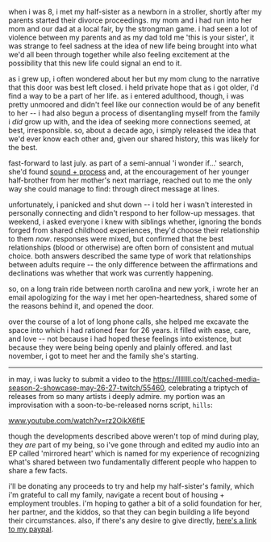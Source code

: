 when i was 8, i met my half-sister as a newborn in a stroller, shortly after my parents started their divorce proceedings. my mom and i had run into her mom and our dad at a local fair, by the strongman game. i had seen a lot of violence between my parents and as my dad told me 'this is your sister', it was strange to feel sadness at the idea of new life being brought into what we'd all been through together while also feeling excitement at the possibility that this new life could signal an end to it.
 
as i grew up, i often wondered about her but my mom clung to the narrative that this door was best left closed. i held private hope that as i got older, i'd find a way to be a part of her life. as i entered adulthood, though, i was pretty unmoored and didn't feel like our connection would be of any benefit to her -- i had also begun a process of disentangling myself from the family i *did* grow up with, and the idea of seeking more connections seemed, at best, irresponsible. so, about a decade ago, i simply released the idea that we'd ever know each other and, given our shared history, this was likely for the best.
 
fast-forward to last july. as part of a semi-annual 'i wonder if...' search, she'd found [sound + process](https://soundcloud.com/sound-and-process) and, at the encouragement of her younger half-brother from her mother's next marriage, reached out to me the only way she could manage to find: through direct message at lines.
 
unfortunately, i panicked and shut down -- i told her i wasn't interested in personally connecting and didn't respond to her follow-up messages. that weekend, i asked everyone i knew with siblings whether, ignoring the bonds forged from shared childhood experiences, they'd choose their relationship to them *now*. responses were mixed, but confirmed that the best relationships (blood or otherwise) are often born of consistent and mutual choice. both answers described the same type of work that relationships between adults require -- the only difference between the affirmations and declinations was whether that work was currently happening.

so, on a long train ride between north carolina and new york, i wrote her an email apologizing for the way i met her open-heartedness, shared some of the reasons behind it, and opened the door.
 
over the course of a lot of long phone calls, she helped me excavate the space into which i had rationed fear for 26 years. it filled with ease, care, and love -- not because i had hoped these feelings into existence, but because they were being being openly and plainly offered. and last november, i got to meet her and the family she's starting.
 
---

in may, i was lucky to submit a video to the https://llllllll.co/t/cached-media-season-2-showcase-may-26-27-twitch/55460, celebrating a triptych of releases from so many artists i deeply admire. my portion was an improvisation with a soon-to-be-released norns script, `hills`:
 
www.youtube.com/watch?v=rz2OikX6flE
 
though the developments described above weren't top of mind during play, they *are* part of my being, so i've gone through and edited my audio into an EP called 'mirrored heart' which is named for my experience of recognizing what's shared between two fundamentally different people who happen to share a few facts.
 
i'll be donating any proceeds to try and help my half-sister's family, which i'm grateful to call my family, navigate a recent bout of housing + employment troubles. i'm hoping to gather a bit of a solid foundation for her, her partner, and the kiddos, so that they can begin building a life beyond their circumstances. also, if there's any desire to give directly, [here's a link to my paypal](https://paypal.me/soundandprocess).
